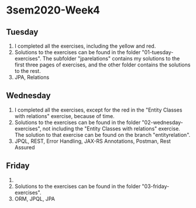 # 3sem2020-Week4

## Tuesday
1. I completed all the exercises, including the yellow and red.
2. Solutions to the exercises can be found in the folder "01-tuesday-exercises". The subfolder "jparelations" contains my solutions to the first three pages of exercises, and the other folder contains the solutions to the rest.
3. JPA, Relations

## Wednesday
1. I completed all the exercises, except for the red in the "Entity Classes with relations" exercise, because of time.
2. Solutions to the exercises can be found in the folder "02-wednesday-exercises", not including the "Entity Classes with relations" exercise. The solution to that exercise can be found on the branch "entityrelation".
3. JPQL, REST, Error Handling, JAX-RS Annotations, Postman, Rest Assured

## Friday
1.
2. Solutions to the exercises can be found in the folder "03-friday-exercises".
3. ORM, JPQL, JPA


